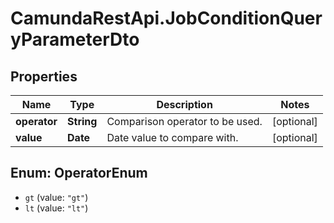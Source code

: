 # CamundaRestApi.JobConditionQueryParameterDto

## Properties
Name | Type | Description | Notes
------------ | ------------- | ------------- | -------------
**operator** | **String** | Comparison operator to be used. | [optional] 
**value** | **Date** | Date value to compare with. | [optional] 

<a name="OperatorEnum"></a>
## Enum: OperatorEnum

* `gt` (value: `"gt"`)
* `lt` (value: `"lt"`)

